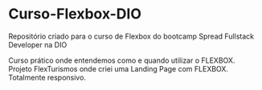 # Curso-Flexbox-DIO
Repositório criado para o curso de Flexbox do bootcamp Spread Fullstack Developer na DIO

Curso prático onde entendemos como e quando utilizar o FLEXBOX.<br />
Projeto FlexTurismos onde criei uma Landing Page com FLEXBOX. <br />
Totalmente responsivo.